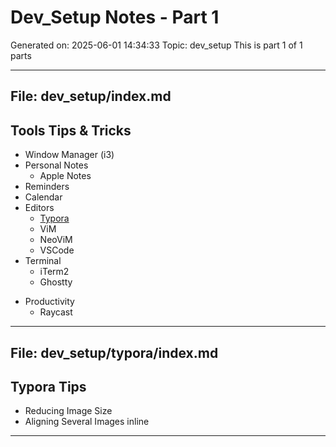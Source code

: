 # Dev_Setup Notes - Part 1
Generated on: 2025-06-01 14:34:33
Topic: dev_setup
This is part 1 of 1 parts

---

## File: dev_setup/index.md

## Tools Tips & Tricks





* Window Manager (i3)
* Personal Notes
  * Apple Notes
* Reminders
* Calendar
* Editors
  - [Typora](typora/index.md)
  - ViM
  - NeoViM
  - VSCode
* Terminal
  * iTerm2
  * Ghostty

- Productivity
  - Raycast

---

## File: dev_setup/typora/index.md

## Typora Tips



- Reducing Image Size
- Aligning Several Images inline

---

